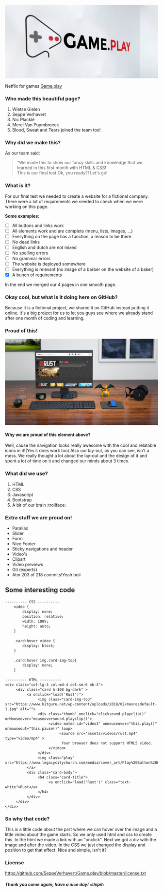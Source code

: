 ![GAMEPLAY](./assets/images/mockupmuur.jpg)

Netflix for games
[Game.play](https://seppeverhavert.github.io/Game.play/ "It's really the Game.play-link!")

### Who made this beautiful page?
1. Wietse Gielen
2. Seppe Verhavert
3. Nic Placklé
4. Merel Van Puymbroeck
5. Blood, Sweat and Tears joined the team too!

### Why did we make this?

As our team said:

> "We made this to show our fancy skills and knowledge that we learned in this first month with HTML & CSS!<br>
> This is our final test Ok, you ready?! Let's go! 

### What is it? 

For our final test we needed to create a website for a fictional company. There were a lot of requirements we needed to check when we were working on this page.

<strong>Some examples:</strong><br>

- [ ] All buttons and links work
- [ ] All elements work and are complete (menu, lists, images, ...)
- [ ] Everything on the page has a function, a reason to be there
- [ ] No dead links
- [ ] English and dutch are not mixed
- [ ] No spelling errors
- [ ] No grammar errors
- [ ] The website is deployed somewhere
- [ ] Everything is relevant (no image of a barber on the website of a baker)
- [x] A bunch of requirements

In the end we merged our 4 pages in one smooth page. 

### Okay cool, but what is it doing here on GitHub? 

Because it is a fictional project, we shared it on GitHub instead putting it online. It's a big project for us to let you guys see where we already stand after one month of coding and learning. 

### Proud of this!

![mockup](./assets/images/mockup.jpg)

#### Why we are proud of this element above?

Well, cause the navigation looks really awesome with the cool and relatable icons in it!(Yes it does work too)
Also our lay-out, as you can see, isn't a mess. We really thought a lot about the lay-out and the design of it and spent a lot of time on it and changed our minds about 3 times.

### What did we use?
1. HTML
2. CSS
3. Javascript
4. Bootstrap
5. A bit of our brain :trollface:

### Extra stuff we are proud on!

- Parallax
- Slider
- Form
- Nice Footer
- Sticky navigations and header
- Video's
- Clipart
- Video previews
- Git (experts)
- Atm 203 of 218 commits!Yeah boii

## Some interesting code

```
---------- CSS ----------
    video {
        display: none;
        position: relative;
        width: 100%;
        height: auto;
    }

    .card:hover video {
        display: block;
    }

    .card:hover img.card-img-top{
        display: none;
    }

---------- HTML ----------
<div class="col-lg-3 col-md-4 col-sm-6 mb-4">
     <div class="card h-100 bg-dark" >
          <a onclick="load('Rust')">
               <img class="card-img-top" src="https://www.kitguru.net/wp-content/uploads/2018/02/maxresdefault-1.jpg" alt="">
               <div class="thumb" onclick="clicksound.playclip()" onMouseover="mouseoversound.playclip()">
                    <video muted id="video1" onmouseover="this.play()" onmouseout="this.pause()" loop>
                         <source src="assets/videos/rust.mp4" type="video/mp4" >
                          Your browser does not support HTML5 video.
                    </video>
               </div>
               <img class="play" src="https://www.legacycitychurch.com/media/cover_art/Play%20Button%20Overlay/imageedit_1_8651219148.png">
          </a>
          <div class="card-body">
               <h4 class="card-title">
                    <a onclick="load('Rust')" class="text-white">Rust</a>
               </h4>
          </div>
     </div>
</div>
```
### So why that code? 

This is a little code about the part where we can hover over the image and a little video about the game starts. So we only used html and css to create this. In the html we made a link with an "onclick". Next we got a div with the image and after the video. In the CSS we just changed the display and position to get that effect. Nice and simple, isn't it?

### License

https://github.com/SeppeVerhavert/Game.play/blob/master/license.txt

##### Thank you come again, have a nice day! :shipit:
